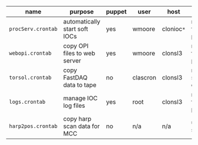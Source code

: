 name                | purpose                       | puppet | user     | host       | notes  
------------------- | ----------------------------- | ------ | -------- | ---------- | --------------------------------
`procServ.crontab`  | automatically start soft IOCs | yes    | wmoore   | clonioc`*` | requires filesystem permissions
`webopi.crontab`    | copy OPI files to web server  | yes    | wmoore   | clonsl3    | requires filesystem permissions
`torsol.crontab`    | copy FastDAQ data to tape     | no     | clascron | clonsl3    | requires scicomp certificate
`logs.crontab`      | manage IOC log files          | yes    | root     | clonsl3    | requires filesystem permissions
`harp2pos.crontab`  | copy harp scan data for MCC   | no     | n/a      | n/a        | unused since 2020


